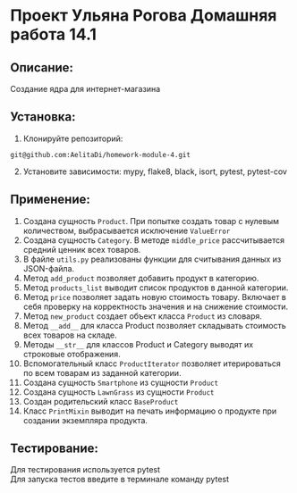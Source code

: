# Проект Ульяна Рогова Домашняя работа 14.1

## Описание:

Создание ядра для интернет-магазина

## Установка:

1. Клонируйте репозиторий:
```
git@github.com:AelitaDi/homework-module-4.git
```
2. Установите зависимости: mypy, flake8, black, isort, pytest, pytest-cov

## Применение:

1. Создана сущность ``Product``. При попытке создать товар с нулевым количеством, выбрасывается исключение ``ValueError``
2. Создана сущность ``Category``. В методе ``middle_price`` рассчитывается средний ценник всех товаров.
3. В файле ``utils.py`` реализованы функции для считывания данных из JSON-файла.
4. Метод ``add_product`` позволяет добавить продукт в категорию.
5. Метод ``products_list`` выводит список продуктов в данной категории.
6. Метод ``price`` позволяет задать новую стоимость товару. Включает в себя проверку на корректность значения и на снижение стоимости.
7. Метод ``new_product`` создает объект класса ``Product`` из словаря.
8. Метод ``__add__`` для класса Product позволяет складывать стоимость всех товаров на складе.
9. Методы ``__str__`` для классов Product и Category выводят их строковые отображения.
10.  Вспомогательный класс ``ProductIterator`` позволяет итерироваться по всем товарам из заданной категории.
11. Создана сущность ``Smartphone`` из сущности ``Product``
12. Создана сущность ``LawnGrass`` из сущности ``Product``
13. Создан родительский класс ``BaseProduct``
14. Класс ``PrintMixin`` выводит на печать информацию о продукте при создании экземпляра продукта. 


## Тестирование:

Для тестирования используется pytest  
Для запуска тестов введите в терминале команду pytest